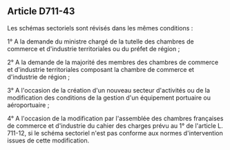 Article D711-43
----
Les schémas sectoriels sont révisés dans les mêmes conditions :

1° A la demande du ministre chargé de la tutelle des chambres de commerce et
d'industrie territoriales ou du préfet de région ;

2° A la demande de la majorité des membres des chambres de commerce et
d'industrie territoriales composant la chambre de commerce et d'industrie de
région ;

3° A l'occasion de la création d'un nouveau secteur d'activités ou de la
modification des conditions de la gestion d'un équipement portuaire ou
aéroportuaire ;

4° A l'occasion de la modification par l'assemblée des chambres françaises de
commerce et d'industrie du cahier des charges prévu au 1° de l'article L.
711-12, si le schéma sectoriel n'est pas conforme aux normes d'intervention
issues de cette modification.
